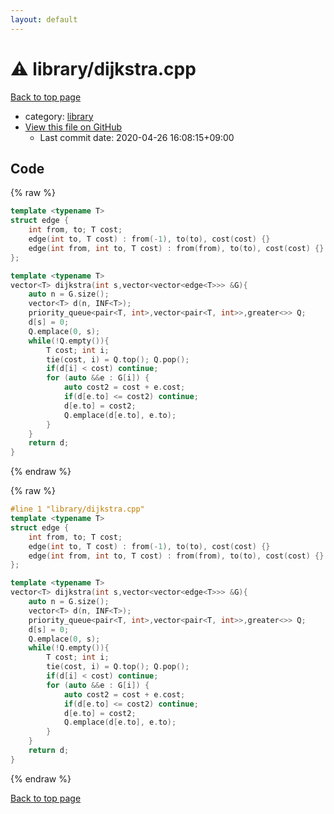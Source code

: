 ```yaml
---
layout: default
---
```


<!-- mathjax config similar to math.stackexchange -->
<script type="text/javascript" async
  src="https://cdnjs.cloudflare.com/ajax/libs/mathjax/2.7.5/MathJax.js?config=TeX-MML-AM_CHTML">
</script>
<script type="text/x-mathjax-config">
  MathJax.Hub.Config({
    TeX: { equationNumbers: { autoNumber: "AMS" }},
    tex2jax: {
      inlineMath: [ ['$','$'] ],
      processEscapes: true
    },
    "HTML-CSS": { matchFontHeight: false },
    displayAlign: "left",
    displayIndent: "2em"
  });
</script>

<script type="text/javascript" src="https://cdnjs.cloudflare.com/ajax/libs/jquery/3.4.1/jquery.min.js"></script>
<script src="https://cdn.jsdelivr.net/npm/jquery-balloon-js@1.1.2/jquery.balloon.min.js" integrity="sha256-ZEYs9VrgAeNuPvs15E39OsyOJaIkXEEt10fzxJ20+2I=" crossorigin="anonymous"></script>
<script type="text/javascript" src="../../assets/js/copy-button.js"></script>
<link rel="stylesheet" href="../../assets/css/copy-button.css" />


# :warning: library/dijkstra.cpp

<a href="../../index.html">Back to top page</a>

* category: <a href="../../index.html#d521f765a49c72507257a2620612ee96">library</a>
* <a href="{{ site.github.repository_url }}/blob/master/library/dijkstra.cpp">View this file on GitHub</a>
    - Last commit date: 2020-04-26 16:08:15+09:00




## Code

<a id="unbundled"></a>
{% raw %}
```cpp
template <typename T>
struct edge {
    int from, to; T cost;
    edge(int to, T cost) : from(-1), to(to), cost(cost) {}
    edge(int from, int to, T cost) : from(from), to(to), cost(cost) {}
};

template <typename T>
vector<T> dijkstra(int s,vector<vector<edge<T>>> &G){
    auto n = G.size();
    vector<T> d(n, INF<T>);
    priority_queue<pair<T, int>,vector<pair<T, int>>,greater<>> Q;
    d[s] = 0;
    Q.emplace(0, s);
    while(!Q.empty()){
        T cost; int i;
        tie(cost, i) = Q.top(); Q.pop();
        if(d[i] < cost) continue;
        for (auto &&e : G[i]) {
            auto cost2 = cost + e.cost;
            if(d[e.to] <= cost2) continue;
            d[e.to] = cost2;
            Q.emplace(d[e.to], e.to);
        }
    }
    return d;
}
```
{% endraw %}

<a id="bundled"></a>
{% raw %}
```cpp
#line 1 "library/dijkstra.cpp"
template <typename T>
struct edge {
    int from, to; T cost;
    edge(int to, T cost) : from(-1), to(to), cost(cost) {}
    edge(int from, int to, T cost) : from(from), to(to), cost(cost) {}
};

template <typename T>
vector<T> dijkstra(int s,vector<vector<edge<T>>> &G){
    auto n = G.size();
    vector<T> d(n, INF<T>);
    priority_queue<pair<T, int>,vector<pair<T, int>>,greater<>> Q;
    d[s] = 0;
    Q.emplace(0, s);
    while(!Q.empty()){
        T cost; int i;
        tie(cost, i) = Q.top(); Q.pop();
        if(d[i] < cost) continue;
        for (auto &&e : G[i]) {
            auto cost2 = cost + e.cost;
            if(d[e.to] <= cost2) continue;
            d[e.to] = cost2;
            Q.emplace(d[e.to], e.to);
        }
    }
    return d;
}

```
{% endraw %}

<a href="../../index.html">Back to top page</a>

